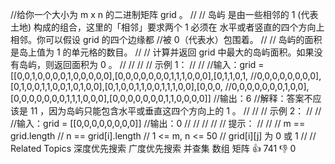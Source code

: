 //给你一个大小为 m x n 的二进制矩阵 grid 。 
//
// 岛屿 是由一些相邻的 1 (代表土地) 构成的组合，这里的「相邻」要求两个 1 必须在 水平或者竖直的四个方向上 相邻。你可以假设 grid 的四个边缘都
//被 0（代表水）包围着。 
//
// 岛屿的面积是岛上值为 1 的单元格的数目。 
//
// 计算并返回 grid 中最大的岛屿面积。如果没有岛屿，则返回面积为 0 。 
//
// 
//
// 示例 1： 
//
// 
//输入：grid = [[0,0,1,0,0,0,0,1,0,0,0,0,0],[0,0,0,0,0,0,0,1,1,1,0,0,0],[0,1,1,0,1,
//0,0,0,0,0,0,0,0],[0,1,0,0,1,1,0,0,1,0,1,0,0],[0,1,0,0,1,1,0,0,1,1,1,0,0],[0,0,0,
//0,0,0,0,0,0,0,1,0,0],[0,0,0,0,0,0,0,1,1,1,0,0,0],[0,0,0,0,0,0,0,1,1,0,0,0,0]]
//输出：6
//解释：答案不应该是 11 ，因为岛屿只能包含水平或垂直这四个方向上的 1 。
// 
//
// 示例 2： 
//
// 
//输入：grid = [[0,0,0,0,0,0,0,0]]
//输出：0
// 
//
// 
//
// 提示： 
//
// 
// m == grid.length 
// n == grid[i].length 
// 1 <= m, n <= 50 
// grid[i][j] 为 0 或 1 
// 
// Related Topics 深度优先搜索 广度优先搜索 并查集 数组 矩阵 👍 741 👎 0
